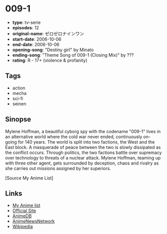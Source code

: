 # 009-1

-   **type**: tv-serie
-   **episodes**: 12
-   **original-name**: ゼロゼロナインワン
-   **start-date**: 2006-10-06
-   **end-date**: 2006-10-06
-   **opening-song**: "Destiny girl" by Minato
-   **ending-song**: "Theme Song of 009-1 (Closing Mix)" by ???
-   **rating**: R - 17+ (violence & profanity)

## Tags

-   action
-   mecha
-   sci-fi
-   seinen

## Sinopse

Mylene Hoffman, a beautiful cyborg spy with the codename "009-1" lives in an alternative world where the cold war never ended, continuously on-going for 140 years. The world is split into two factions, the West and the East block. A masquerade of peace between the two is slowly dissipated as the conflict occurs. Through politics, the two factions battle over supremacy over technology to threats of a nuclear attack. Mylene Hoffman, teaming up with three other agent, gets surrounded by deception, chaos and rivalry as she carries out missions assigned by her superiors.

[Source My Anime List]

## Links

-   [My Anime list](https://myanimelist.net/anime/1583/009-1)
-   [Official Site](http://www.tbs.co.jp/anime/009-1/)
-   [AnimeDB](http://anidb.info/perl-bin/animedb.pl?show=anime&aid=4637)
-   [AnimeNewsNetwork](http://www.animenewsnetwork.com/encyclopedia/anime.php?id=6862)
-   [Wikipedia](http://en.wikipedia.org/wiki/009-1)
